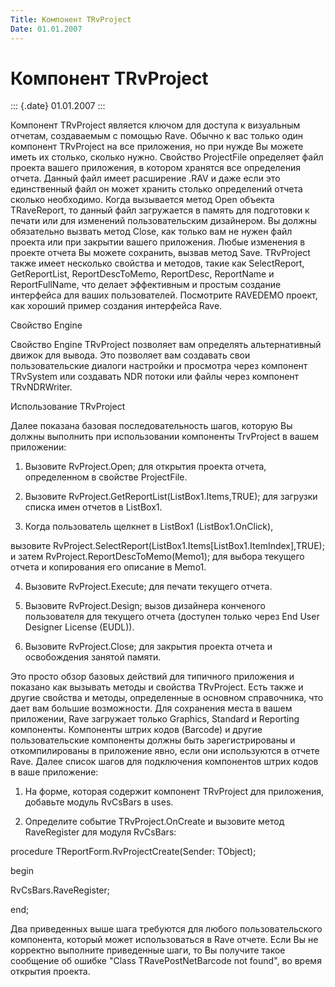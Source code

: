```yaml
---
Title: Компонент TRvProject
Date: 01.01.2007
---
```



Компонент TRvProject
====================

::: {.date}
01.01.2007
:::

Компонент TRvProject является ключом для доступа к визуальным отчетам,
создаваемым с помощью Rave. Обычно к вас только один компонент
TRvProject на все приложения, но при нужде Вы можете иметь их столько,
сколько нужно. Свойство ProjectFile определяет файл проекта вашего
приложения, в котором хранятся все определения отчета. Данный файл имеет
расширение .RAV и даже если это единственный файл он может хранить
столько определений отчета сколько необходимо. Когда вызывается метод 
Open  объекта TRaveReport, то данный файл загружается в память для
подготовки к печати или для изменений пользовательским дизайнером. Вы
должны обязательно вызвать метод  Close, как только вам не нужен файл
проекта или при закрытии вашего приложения. Любые изменения в проекте
отчета Вы можете сохранить, вызвав метод Save. TRvProject также имеет
несколько свойства и методов, такие как SelectReport, GetReportList,
ReportDescToMemo, ReportDesc, ReportName и ReportFullName, что делает
эффективным и простым создание интерфейса для ваших пользователей.
Посмотрите RAVEDEMO проект, как хороший пример создания интерфейса Rave.

Свойство Engine

Свойство Engine TRvProject позволяет вам определять альтернативный
движок для вывода. Это позволяет вам создавать свои пользовательские
диалоги настройки и просмотра через компонент TRvSystem или создавать
NDR потоки или файлы через компонент TRvNDRWriter.

Использование TRvProject

Далее показана базовая последовательность шагов, которую Вы должны
выполнить при использовании компоненты TrvProject в вашем приложении:

1)   Вызовите RvProject.Open; для открытия проекта отчета, определенном в свойстве ProjectFile.

2)   Вызовите RvProject.GetReportList(ListBox1.Items,TRUE); для загрузки списка имен отчетов в ListBox1.

3)   Когда пользователь щелкнет в ListBox1 (ListBox1.OnClick),

вызовите RvProject.SelectReport(ListBox1.Items[ListBox1.ItemIndex],TRUE); и затем RvProject.ReportDescToMemo(Memo1);  для выбора текущего отчета и копирования его описание в Memo1.

4)   Вызовите RvProject.Execute;  для печати текущего отчета.

5)   Вызовите RvProject.Design; вызов дизайнера конченого пользователя для текущего отчета (доступен только через End User Designer License (EUDL)).

6)   Вызовите RvProject.Close; для закрытия проекта отчета и освобождения занятой памяти.

Это просто обзор базовых действий для типичного приложения и показано
как вызывать методы и свойства TRvProject. Есть также и другие свойства
и методы, определенные в основном справочника, что дает вам большие
возможности. Для сохранения места в вашем приложении, Rave загружает
только Graphics, Standard и Reporting компоненты. Компоненты штрих кодов
(Barcode) и другие пользовательские компоненты должны быть
зарегистрированы и откомпилированы в приложение явно, если они
используются в отчете Rave. Далее список шагов для подключения
компонентов штрих кодов в ваше приложение:

1)   На форме, которая содержит компонент TRvProject для приложения, добавьте модуль RvCsBars в uses.

2)   Определите событие TRvProject.OnCreate и вызовите метод  RaveRegister для модуля RvCsBars:

 

procedure TReportForm.RvProjectCreate(Sender: TObject);

begin

RvCsBars.RaveRegister;

end;

Два приведенных выше шага требуются для любого пользовательского
компонента, который может использоваться в Rave отчете. Если Вы не
корректно выполните приведенные шаги, то Вы получите такое сообщение об
ошибке "Class TRavePostNetBarcode not found", во время открытия
проекта.
